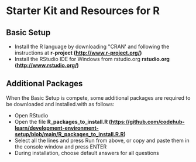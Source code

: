 # Starter Kit and Resources for R

## Basic Setup

- Install the R language by downloading "CRAN' and following the instructions at **r-project (http://www.r-project.org/)**
- Install the RStudio IDE for Windows from rstudio.org **rstudio.org (http://www.rstudio.org/)**

## Additional Packages

When the Basic Setup is compete, some additional packages are required to be downloaded and installed.with as follows:

-	Open RStudio
-	Open the file **R_packages_to_install.R (https://github.com/codehub-learn/development-environment-setup/blob/main/R_packages_to_install.R.R)**
-	Select all the lines and press Run from above, or copy and paste them in the console window and press ENTER
-	During installation, choose default answers for all questions

